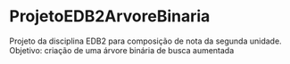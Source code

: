# ProjetoEDB2ArvoreBinaria
Projeto da disciplina EDB2 para composição de nota da segunda unidade. Objetivo: criação de uma árvore binária de busca aumentada 

